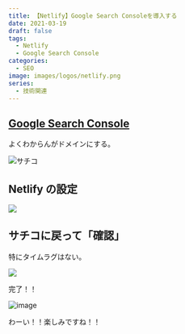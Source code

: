 ```yaml
---
title: 【Netlify】Google Search Consoleを導入する
date: 2021-03-19
draft: false
tags:
  - Netlify
  - Google Search Console
categories:
  - SEO
image: images/logos/netlify.png
series:
  - 技術関連
---
```


## [Google Search Console](https://search.google.com/u/0/search-console/welcome)

よくわからんがドメインにする。

![サチコ](https://user-images.githubusercontent.com/44717752/111660271-41a51b00-8851-11eb-8ab1-22251c20aeef.png)

## Netlify の設定

![](https://user-images.githubusercontent.com/44717752/111660748-baa47280-8851-11eb-8601-37a3b811cdc3.png)

## サチコに戻って「確認」

特にタイムラグはない。

![](https://user-images.githubusercontent.com/44717752/111660877-dd368b80-8851-11eb-97ed-6b0f77ab8dba.png)

完了！！

![image](https://user-images.githubusercontent.com/44717752/111662599-68fce780-8853-11eb-9af9-6f44daab0ba8.png)

わーい！！楽しみですね！！

